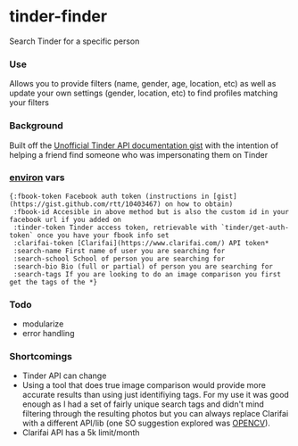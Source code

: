 # tinder-finder

Search Tinder for a specific person


### Use
Allows you to provide filters (name, gender, age, location, etc) as well as update your own settings (gender, location, etc) to find profiles matching your filters

### Background
Built off the [Unofficial Tinder API documentation gist](https://gist.github.com/rtt/10403467) with the intention of helping a friend find someone who was impersonating them on Tinder

### [environ](https://github.com/weavejester/environ) vars

```language=clojure
{:fbook-token Facebook auth token (instructions in [gist](https://gist.github.com/rtt/10403467) on how to obtain)
 :fbook-id Accesible in above method but is also the custom id in your facebook url if you added on
 :tinder-token Tinder access token, retrievable with `tinder/get-auth-token` once you have your fbook info set
 :clarifai-token [Clarifai](https://www.clarifai.com/) API token*
 :search-name First name of user you are searching for
 :search-school School of person you are searching for
 :search-bio Bio (full or partial) of person you are searching for
 :search-tags If you are looking to do an image comparison you first get the tags of the *}
```

### Todo
* modularize
* error handling

### Shortcomings
- Tinder API can change
- Using a tool that does true image comparison would provide more accurate results than using just identifiying tags. For my use it was good enough as I had a set of fairly unique search tags and didn't mind filtering through the resulting photos but you can always replace Clarifai with a different API/lib (one SO suggestion explored was [OPENCV](http://docs.opencv.org/2.4/doc/tutorials/introduction/desktop_java/java_dev_intro.html)).
- Clarifai API has a 5k limit/month
